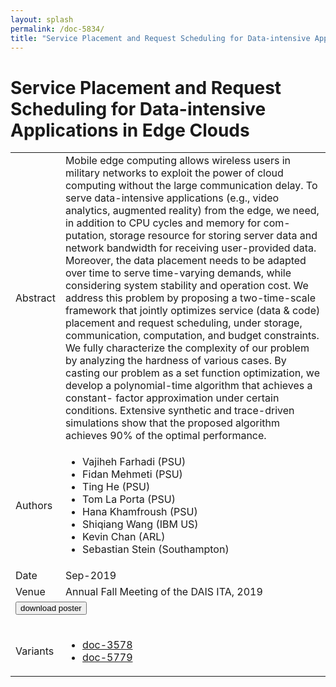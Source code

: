 ```yaml
---
layout: splash
permalink: /doc-5834/
title: "Service Placement and Request Scheduling for Data-intensive Applications in Edge Clouds"
---
```


# Service Placement and Request Scheduling for Data-intensive Applications in Edge Clouds

<table>
    <tbody>
    <tr>
        <td>Abstract</td>
        <td>Mobile edge computing allows wireless users in military networks to exploit the power of cloud computing without the large communication delay. To serve data-intensive applications (e.g., video analytics, augmented reality) from the edge, we need, in addition to CPU cycles and memory for com- putation, storage resource for storing server data and network bandwidth for receiving user-provided data. Moreover, the data placement needs to be adapted over time to serve time-varying demands, while considering system stability and operation cost. We address this problem by proposing a two-time-scale framework that jointly optimizes service (data & code) placement and request scheduling, under storage, communication, computation, and budget constraints. We fully characterize the complexity of our problem by analyzing the hardness of various cases. By casting our problem as a set function optimization, we develop a polynomial-time algorithm that achieves a constant- factor approximation under certain conditions. Extensive synthetic and trace-driven simulations show that the proposed algorithm achieves 90% of the optimal performance.</td>
    </tr>
    <tr>
        <td>Authors</td>
        <td>
            <ul>
                <li>Vajiheh Farhadi (PSU)</li>
                <li>Fidan Mehmeti (PSU)</li>
                <li>Ting He (PSU)</li>
                <li>Tom La Porta (PSU)</li>
                <li>Hana Khamfroush (PSU)</li>
                <li>Shiqiang Wang (IBM US)</li>
                <li>Kevin Chan (ARL)</li>
                <li>Sebastian Stein (Southampton)</li>
            </ul>
        </td>
    </tr>
    <tr>
        <td>Date</td>
        <td>Sep-2019</td>
    </tr>
    <tr>
        <td>Venue</td>
        <td>Annual Fall Meeting of the DAIS ITA, 2019</td>
    </tr>
        <tr>
            <td colspan="2">
                <form method="get" action="https://dais-ita.org/sites/default/files/3958_poster.pdf">
                    <button type="submit">download poster</button>
                </form>
            </td>
        </tr>
        <tr>
            <td>Variants</td>
            <td>
                <ul>
                    <li><a href="${varId}">doc-3578</a></li>
                    <li><a href="${varId}">doc-5779</a></li>
                </ul>
            </td>
        </tr>
    </tbody>
</table>
